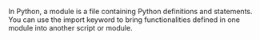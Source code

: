 In Python, a module is a file containing Python definitions and statements. You can use the import keyword to bring functionalities defined in one module into another script or module.
